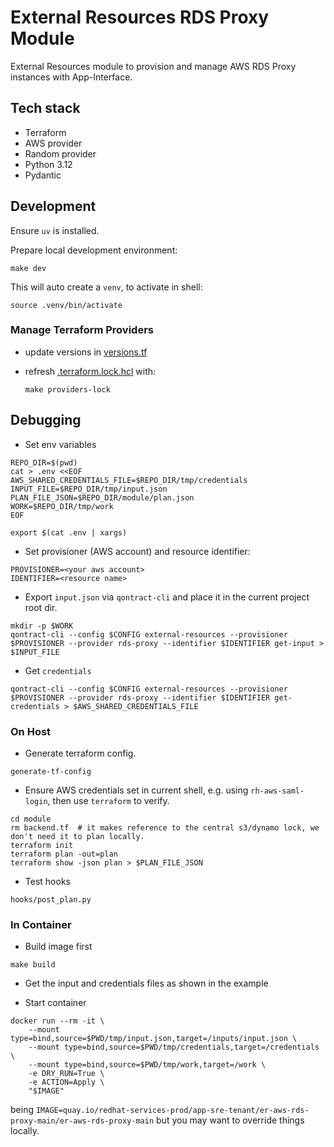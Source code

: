 # External Resources RDS Proxy Module

External Resources module to provision and manage AWS RDS Proxy instances with App-Interface.

## Tech stack

* Terraform
* AWS provider
* Random provider
* Python 3.12
* Pydantic

## Development

Ensure `uv` is installed.

Prepare local development environment:

```shell
make dev
```

This will auto create a `venv`, to activate in shell:

```shell
source .venv/bin/activate
```

### Manage Terraform Providers

* update versions in [versions.tf](./module/versions.tf)
* refresh [.terraform.lock.hcl](./module/.terraform.lock.hcl) with:

  ```shell
  make providers-lock
  ```

## Debugging

* Set env variables
```shell
REPO_DIR=$(pwd)
cat > .env <<EOF
AWS_SHARED_CREDENTIALS_FILE=$REPO_DIR/tmp/credentials
INPUT_FILE=$REPO_DIR/tmp/input.json
PLAN_FILE_JSON=$REPO_DIR/module/plan.json
WORK=$REPO_DIR/tmp/work
EOF

export $(cat .env | xargs)
```

* Set provisioner (AWS account) and resource identifier:
```shell
PROVISIONER=<your aws account>
IDENTIFIER=<resource name>
```

* Export `input.json` via `qontract-cli` and place it in the current project root dir.
```shell
mkdir -p $WORK
qontract-cli --config $CONFIG external-resources --provisioner $PROVISIONER --provider rds-proxy --identifier $IDENTIFIER get-input > $INPUT_FILE
```

* Get `credentials`
```shell
qontract-cli --config $CONFIG external-resources --provisioner $PROVISIONER --provider rds-proxy --identifier $IDENTIFIER get-credentials > $AWS_SHARED_CREDENTIALS_FILE
```

### On Host

* Generate terraform config.
```shell
generate-tf-config
```

* Ensure AWS credentials set in current shell, e.g. using `rh-aws-saml-login`, then use `terraform` to verify.
```shell
cd module
rm backend.tf  # it makes reference to the central s3/dynamo lock, we don't need it to plan locally.
terraform init
terraform plan -out=plan
terraform show -json plan > $PLAN_FILE_JSON
```

* Test hooks
```shell
hooks/post_plan.py
```

### In Container

* Build image first
```shell
make build
```

* Get the input and credentials files as shown in the example

* Start container
```shell
docker run --rm -it \
    --mount type=bind,source=$PWD/tmp/input.json,target=/inputs/input.json \
    --mount type=bind,source=$PWD/tmp/credentials,target=/credentials \
    --mount type=bind,source=$PWD/tmp/work,target=/work \
    -e DRY_RUN=True \
    -e ACTION=Apply \
    "$IMAGE"
```

being `IMAGE=quay.io/redhat-services-prod/app-sre-tenant/er-aws-rds-proxy-main/er-aws-rds-proxy-main` but you may want to override things locally.
